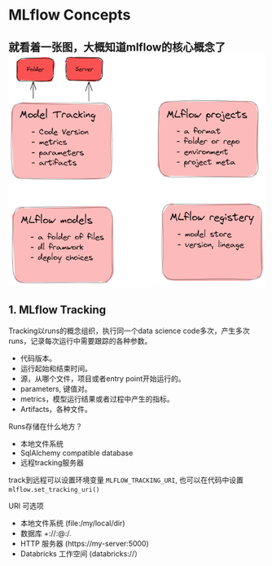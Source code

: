 # MLflow Concepts

就看着一张图，大概知道mlflow的核心概念了
![ML Flow Components](mlflow_components.png)
------

## 1. MLflow Tracking
Tracking以runs的概念组织，执行同一个data science code多次，产生多次runs，记录每次运行中需要跟踪的各种参数。

- 代码版本。
- 运行起始和结束时间。
- 源，从哪个文件，项目或者entry point开始运行的。
- parameters, 键值对。
- metrics，模型运行结果或者过程中产生的指标。
- Artifacts，各种文件。

Runs存储在什么地方？
- 本地文件系统
- SqlAlchemy compatible database
- 远程tracking服务器

track到远程可以设置环境变量 `MLFLOW_TRACKING_URI`, 也可以在代码中设置 `mlflow.set_tracking_uri()`

URI 可选项
- 本地文件系统 (file:/my/local/dir)
- 数据库 <dialect>+<driver>://<username>:<password>@<host>:<port>/<database>. 
- HTTP 服务器 (https://my-server:5000)
- Databricks 工作空间 (databricks://<profileName>）










